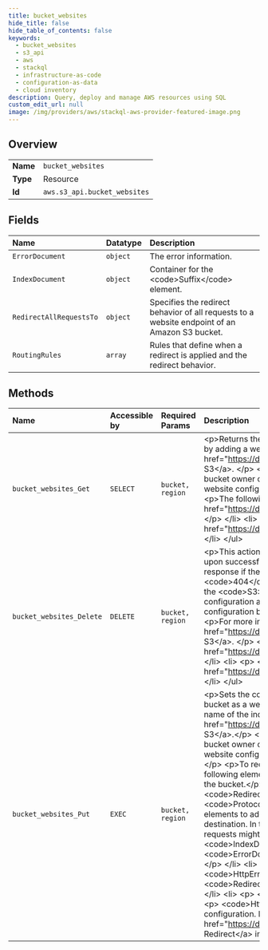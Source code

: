```yaml
---
title: bucket_websites
hide_title: false
hide_table_of_contents: false
keywords:
  - bucket_websites
  - s3_api
  - aws    
  - stackql
  - infrastructure-as-code
  - configuration-as-data
  - cloud inventory
description: Query, deploy and manage AWS resources using SQL
custom_edit_url: null
image: /img/providers/aws/stackql-aws-provider-featured-image.png
---
```

  
    

## Overview
<table><tbody>
<tr><td><b>Name</b></td><td><code>bucket_websites</code></td></tr>
<tr><td><b>Type</b></td><td>Resource</td></tr>
<tr><td><b>Id</b></td><td><code>aws.s3_api.bucket_websites</code></td></tr>
</tbody></table>

## Fields
| Name | Datatype | Description |
|:-----|:---------|:------------|
| `ErrorDocument` | `object` | The error information. |
| `IndexDocument` | `object` | Container for the &lt;code&gt;Suffix&lt;/code&gt; element. |
| `RedirectAllRequestsTo` | `object` | Specifies the redirect behavior of all requests to a website endpoint of an Amazon S3 bucket. |
| `RoutingRules` | `array` | Rules that define when a redirect is applied and the redirect behavior. |
## Methods
| Name | Accessible by | Required Params | Description |
|:-----|:--------------|:----------------|:------------|
| `bucket_websites_Get` | `SELECT` | `bucket, region` | &lt;p&gt;Returns the website configuration for a bucket. To host website on Amazon S3, you can configure a bucket as website by adding a website configuration. For more information about hosting websites, see &lt;a href="https://docs.aws.amazon.com/AmazonS3/latest/dev/WebsiteHosting.html"&gt;Hosting Websites on Amazon S3&lt;/a&gt;. &lt;/p&gt; &lt;p&gt;This GET action requires the &lt;code&gt;S3:GetBucketWebsite&lt;/code&gt; permission. By default, only the bucket owner can read the bucket website configuration. However, bucket owners can allow other users to read the website configuration by writing a bucket policy granting them the &lt;code&gt;S3:GetBucketWebsite&lt;/code&gt; permission.&lt;/p&gt; &lt;p&gt;The following operations are related to &lt;code&gt;DeleteBucketWebsite&lt;/code&gt;:&lt;/p&gt; &lt;ul&gt; &lt;li&gt; &lt;p&gt; &lt;a href="https://docs.aws.amazon.com/AmazonS3/latest/API/API_DeleteBucketWebsite.html"&gt;DeleteBucketWebsite&lt;/a&gt; &lt;/p&gt; &lt;/li&gt; &lt;li&gt; &lt;p&gt; &lt;a href="https://docs.aws.amazon.com/AmazonS3/latest/API/API_PutBucketWebsite.html"&gt;PutBucketWebsite&lt;/a&gt; &lt;/p&gt; &lt;/li&gt; &lt;/ul&gt; |
| `bucket_websites_Delete` | `DELETE` | `bucket, region` | &lt;p&gt;This action removes the website configuration for a bucket. Amazon S3 returns a &lt;code&gt;200 OK&lt;/code&gt; response upon successfully deleting a website configuration on the specified bucket. You will get a &lt;code&gt;200 OK&lt;/code&gt; response if the website configuration you are trying to delete does not exist on the bucket. Amazon S3 returns a &lt;code&gt;404&lt;/code&gt; response if the bucket specified in the request does not exist.&lt;/p&gt; &lt;p&gt;This DELETE action requires the &lt;code&gt;S3:DeleteBucketWebsite&lt;/code&gt; permission. By default, only the bucket owner can delete the website configuration attached to a bucket. However, bucket owners can grant other users permission to delete the website configuration by writing a bucket policy granting them the &lt;code&gt;S3:DeleteBucketWebsite&lt;/code&gt; permission. &lt;/p&gt; &lt;p&gt;For more information about hosting websites, see &lt;a href="https://docs.aws.amazon.com/AmazonS3/latest/dev/WebsiteHosting.html"&gt;Hosting Websites on Amazon S3&lt;/a&gt;. &lt;/p&gt; &lt;p&gt;The following operations are related to &lt;code&gt;DeleteBucketWebsite&lt;/code&gt;:&lt;/p&gt; &lt;ul&gt; &lt;li&gt; &lt;p&gt; &lt;a href="https://docs.aws.amazon.com/AmazonS3/latest/API/API_GetBucketWebsite.html"&gt;GetBucketWebsite&lt;/a&gt; &lt;/p&gt; &lt;/li&gt; &lt;li&gt; &lt;p&gt; &lt;a href="https://docs.aws.amazon.com/AmazonS3/latest/API/API_PutBucketWebsite.html"&gt;PutBucketWebsite&lt;/a&gt; &lt;/p&gt; &lt;/li&gt; &lt;/ul&gt; |
| `bucket_websites_Put` | `EXEC` | `bucket, region` | &lt;p&gt;Sets the configuration of the website that is specified in the &lt;code&gt;website&lt;/code&gt; subresource. To configure a bucket as a website, you can add this subresource on the bucket with website configuration information such as the file name of the index document and any redirect rules. For more information, see &lt;a href="https://docs.aws.amazon.com/AmazonS3/latest/dev/WebsiteHosting.html"&gt;Hosting Websites on Amazon S3&lt;/a&gt;.&lt;/p&gt; &lt;p&gt;This PUT action requires the &lt;code&gt;S3:PutBucketWebsite&lt;/code&gt; permission. By default, only the bucket owner can configure the website attached to a bucket; however, bucket owners can allow other users to set the website configuration by writing a bucket policy that grants them the &lt;code&gt;S3:PutBucketWebsite&lt;/code&gt; permission.&lt;/p&gt; &lt;p&gt;To redirect all website requests sent to the bucket's website endpoint, you add a website configuration with the following elements. Because all requests are sent to another website, you don't need to provide index document name for the bucket.&lt;/p&gt; &lt;ul&gt; &lt;li&gt; &lt;p&gt; &lt;code&gt;WebsiteConfiguration&lt;/code&gt; &lt;/p&gt; &lt;/li&gt; &lt;li&gt; &lt;p&gt; &lt;code&gt;RedirectAllRequestsTo&lt;/code&gt; &lt;/p&gt; &lt;/li&gt; &lt;li&gt; &lt;p&gt; &lt;code&gt;HostName&lt;/code&gt; &lt;/p&gt; &lt;/li&gt; &lt;li&gt; &lt;p&gt; &lt;code&gt;Protocol&lt;/code&gt; &lt;/p&gt; &lt;/li&gt; &lt;/ul&gt; &lt;p&gt;If you want granular control over redirects, you can use the following elements to add routing rules that describe conditions for redirecting requests and information about the redirect destination. In this case, the website configuration must provide an index document for the bucket, because some requests might not be redirected. &lt;/p&gt; &lt;ul&gt; &lt;li&gt; &lt;p&gt; &lt;code&gt;WebsiteConfiguration&lt;/code&gt; &lt;/p&gt; &lt;/li&gt; &lt;li&gt; &lt;p&gt; &lt;code&gt;IndexDocument&lt;/code&gt; &lt;/p&gt; &lt;/li&gt; &lt;li&gt; &lt;p&gt; &lt;code&gt;Suffix&lt;/code&gt; &lt;/p&gt; &lt;/li&gt; &lt;li&gt; &lt;p&gt; &lt;code&gt;ErrorDocument&lt;/code&gt; &lt;/p&gt; &lt;/li&gt; &lt;li&gt; &lt;p&gt; &lt;code&gt;Key&lt;/code&gt; &lt;/p&gt; &lt;/li&gt; &lt;li&gt; &lt;p&gt; &lt;code&gt;RoutingRules&lt;/code&gt; &lt;/p&gt; &lt;/li&gt; &lt;li&gt; &lt;p&gt; &lt;code&gt;RoutingRule&lt;/code&gt; &lt;/p&gt; &lt;/li&gt; &lt;li&gt; &lt;p&gt; &lt;code&gt;Condition&lt;/code&gt; &lt;/p&gt; &lt;/li&gt; &lt;li&gt; &lt;p&gt; &lt;code&gt;HttpErrorCodeReturnedEquals&lt;/code&gt; &lt;/p&gt; &lt;/li&gt; &lt;li&gt; &lt;p&gt; &lt;code&gt;KeyPrefixEquals&lt;/code&gt; &lt;/p&gt; &lt;/li&gt; &lt;li&gt; &lt;p&gt; &lt;code&gt;Redirect&lt;/code&gt; &lt;/p&gt; &lt;/li&gt; &lt;li&gt; &lt;p&gt; &lt;code&gt;Protocol&lt;/code&gt; &lt;/p&gt; &lt;/li&gt; &lt;li&gt; &lt;p&gt; &lt;code&gt;HostName&lt;/code&gt; &lt;/p&gt; &lt;/li&gt; &lt;li&gt; &lt;p&gt; &lt;code&gt;ReplaceKeyPrefixWith&lt;/code&gt; &lt;/p&gt; &lt;/li&gt; &lt;li&gt; &lt;p&gt; &lt;code&gt;ReplaceKeyWith&lt;/code&gt; &lt;/p&gt; &lt;/li&gt; &lt;li&gt; &lt;p&gt; &lt;code&gt;HttpRedirectCode&lt;/code&gt; &lt;/p&gt; &lt;/li&gt; &lt;/ul&gt; &lt;p&gt;Amazon S3 has a limitation of 50 routing rules per website configuration. If you require more than 50 routing rules, you can use object redirect. For more information, see &lt;a href="https://docs.aws.amazon.com/AmazonS3/latest/dev/how-to-page-redirect.html"&gt;Configuring an Object Redirect&lt;/a&gt; in the &lt;i&gt;Amazon S3 User Guide&lt;/i&gt;.&lt;/p&gt; |
